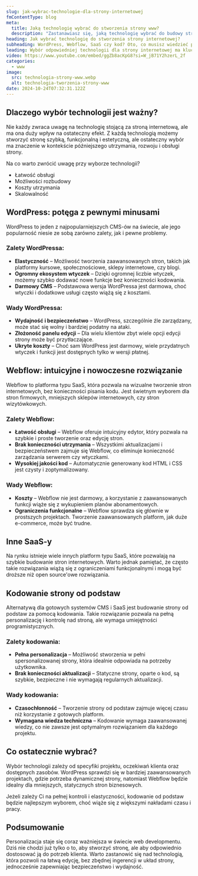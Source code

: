 ```yaml
---
slug: jak-wybrac-technologie-dla-strony-internetowej
fmContentType: blog
meta:
  title: Jaką technologię wybrać do stworzenia strony www?
  description: "Zastanawiasz się, jaką technologię wybrać do budowy strony internetowej? WordPress, Webflow czy może coś innego? "
heading: Jak wybrać technologię do stworzenia strony internetowej?
subheading: WordPress, Webflow, SaaS czy kod? Oto, co musisz wiedzieć przed wyborem technologii dla swojej strony internetowej.
leading: Wybór odpowiedniej technologii dla strony internetowej ma kluczowe znaczenie nie tylko dla wyglądu, ale także dla łatwości zarządzania, kosztów utrzymania i skalowalności. WordPress, Webflow i inne rozwiązania SaaS oferują różne możliwości, ale które z nich będzie najlepsze dla Ciebie?
video: https://www.youtube.com/embed/ggZb8acKpG8?si=W_jB71Y2hzerL_2f
categories:
  - www
image:
  src: technologia-strony-www.webp
  alt: technologia-tworzenia-strony-www
date: 2024-10-24T07:32:31.122Z
---
```


## Dlaczego wybór technologii jest ważny?

Nie każdy zwraca uwagę na technologię stojącą za stroną internetową, ale ma ona duży wpływ na ostateczny efekt. Z każdą technologią możemy stworzyć stronę szybką, funkcjonalną i estetyczną, ale ostateczny wybór ma znaczenie w kontekście późniejszego utrzymania, rozwoju i obsługi strony.

Na co warto zwrócić uwagę przy wyborze technologii?

- Łatwość obsługi
- Możliwości rozbudowy
- Koszty utrzymania
- Skalowalność

## WordPress: potęga z pewnymi minusami

WordPress to jeden z najpopularniejszych CMS-ów na świecie, ale jego popularność niesie ze sobą zarówno zalety, jak i pewne problemy.

### Zalety WordPressa:

- **Elastyczność** – Możliwość tworzenia zaawansowanych stron, takich jak platformy kursowe, społecznościowe, sklepy internetowe, czy blogi.
- **Ogromny ekosystem wtyczek** – Dzięki ogromnej liczbie wtyczek, możemy szybko dodawać nowe funkcje bez konieczności kodowania.
- **Darmowy CMS** – Podstawowa wersja WordPressa jest darmowa, choć wtyczki i dodatkowe usługi często wiążą się z kosztami.

### Wady WordPressa:

- **Wydajność i bezpieczeństwo** – WordPress, szczególnie źle zarządzany, może stać się wolny i bardziej podatny na ataki.
- **Złożoność panelu edycji** – Dla wielu klientów zbyt wiele opcji edycji strony może być przytłaczające.
- **Ukryte koszty** – Choć sam WordPress jest darmowy, wiele przydatnych wtyczek i funkcji jest dostępnych tylko w wersji płatnej.

## Webflow: intuicyjne i nowoczesne rozwiązanie

Webflow to platforma typu SaaS, która pozwala na wizualne tworzenie stron internetowych, bez konieczności pisania kodu. Jest świetnym wyborem dla stron firmowych, mniejszych sklepów internetowych, czy stron wizytówkowych.

### Zalety Webflow:

- **Łatwość obsługi** – Webflow oferuje intuicyjny edytor, który pozwala na szybkie i proste tworzenie oraz edycję stron.
- **Brak konieczności utrzymania** – Wszystkimi aktualizacjami i bezpieczeństwem zajmuje się Webflow, co eliminuje konieczność zarządzania serwerem czy wtyczkami.
- **Wysokiej jakości kod** – Automatycznie generowany kod HTML i CSS jest czysty i zoptymalizowany.

### Wady Webflow:

- **Koszty** – Webflow nie jest darmowy, a korzystanie z zaawansowanych funkcji wiąże się z wykupieniem planów abonamentowych.
- **Ograniczenia funkcjonalne** – Webflow sprawdza się głównie w prostszych projektach. Tworzenie zaawansowanych platform, jak duże e-commerce, może być trudne.

## Inne SaaS-y

Na rynku istnieje wiele innych platform typu SaaS, które pozwalają na szybkie budowanie stron internetowych. Warto jednak pamiętać, że często takie rozwiązania wiążą się z ograniczeniami funkcjonalnymi i mogą być droższe niż open source'owe rozwiązania.

## Kodowanie strony od podstaw

Alternatywą dla gotowych systemów CMS i SaaS jest budowanie strony od podstaw za pomocą kodowania. Takie rozwiązanie pozwala na pełną personalizację i kontrolę nad stroną, ale wymaga umiejętności programistycznych.

### Zalety kodowania:

- **Pełna personalizacja** – Możliwość stworzenia w pełni spersonalizowanej strony, która idealnie odpowiada na potrzeby użytkownika.
- **Brak konieczności aktualizacji** – Statyczne strony, oparte o kod, są szybkie, bezpieczne i nie wymagają regularnych aktualizacji.

### Wady kodowania:

- **Czasochłonność** – Tworzenie strony od podstaw zajmuje więcej czasu niż korzystanie z gotowych platform.
- **Wymagana wiedza techniczna** – Kodowanie wymaga zaawansowanej wiedzy, co nie zawsze jest optymalnym rozwiązaniem dla każdego projektu.

## Co ostatecznie wybrać?

Wybór technologii zależy od specyfiki projektu, oczekiwań klienta oraz dostępnych zasobów. WordPress sprawdzi się w bardziej zaawansowanych projektach, gdzie potrzeba dynamicznej strony, natomiast Webflow będzie idealny dla mniejszych, statycznych stron biznesowych.

Jeżeli zależy Ci na pełnej kontroli i elastyczności, kodowanie od podstaw będzie najlepszym wyborem, choć wiąże się z większymi nakładami czasu i pracy.

## Podsumowanie

Personalizacja staje się coraz ważniejsza w świecie web developmentu. Dziś nie chodzi już tylko o to, aby stworzyć stronę, ale aby odpowiednio dostosować ją do potrzeb klienta. Warto zastanowić się nad technologią, która pozwoli na łatwą edycję, bez zbędnej ingerencji w układ strony, jednocześnie zapewniając bezpieczeństwo i wydajność.
